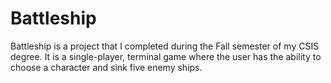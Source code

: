# Battleship
Battleship is a project that I completed during the Fall semester of my CSIS degree. It is a single-player, terminal game where the user has the ability to choose a character and sink five enemy ships.
